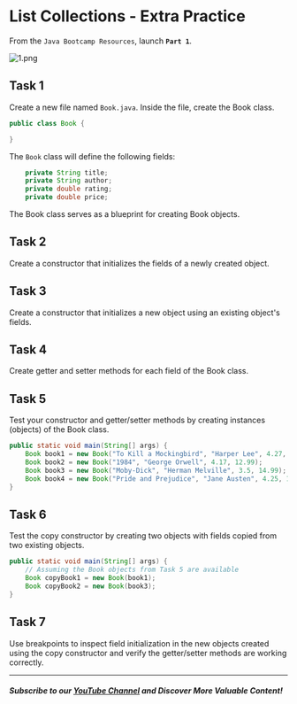 #  List Collections - Extra Practice

From the `Java Bootcamp Resources`, launch **`Part 1`**.

![1.png](https://firebasestorage.googleapis.com/v0/b/learnthepart-75aed.appspot.com/o/images%2F995797a5-9b4c-4d77-a8f9-9c2b364e7f85?alt=media&token=ebf6ecea-753a-47e1-a694-0964cf811716)

## Task 1

Create a new file named `Book.java`. Inside the file, create the Book class.

```java
public class Book {

}
```
The `Book` class will define the following fields:

```java
    private String title;
    private String author;
    private double rating;
    private double price;
```
The Book class serves as a blueprint for creating Book objects.

## Task 2

Create a constructor that initializes the fields of a newly created object.


## Task 3

Create a constructor that initializes a new object using an existing object's fields.

## Task 4
Create getter and setter methods for each field of the Book class.

## Task 5
Test your constructor and getter/setter methods by creating instances (objects) of the Book class.

```java
public static void main(String[] args) {
    Book book1 = new Book("To Kill a Mockingbird", "Harper Lee", 4.27, 15.99);
    Book book2 = new Book("1984", "George Orwell", 4.17, 12.99);
    Book book3 = new Book("Moby-Dick", "Herman Melville", 3.5, 14.99);
    Book book4 = new Book("Pride and Prejudice", "Jane Austen", 4.25, 10.99);
}
```

## Task 6
Test the copy constructor by creating two objects with fields copied from two existing objects.

```java
public static void main(String[] args) {
    // Assuming the Book objects from Task 5 are available
    Book copyBook1 = new Book(book1);
    Book copyBook2 = new Book(book3);
}
```
## Task 7

Use breakpoints to inspect field initialization in the new objects created using the copy constructor and verify the getter/setter methods are working correctly.

-----
##### Subscribe to our [YouTube Channel](https://www.youtube.com/@RayanSlim087?sub_confirmation=1) and Discover More Valuable Content!